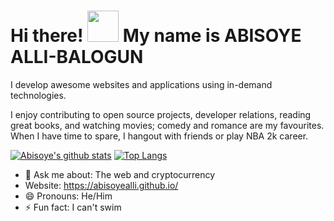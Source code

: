 # Hi there! <img src="https://raw.githubusercontent.com/MartinHeinz/MartinHeinz/master/wave.gif" width="50px"> My name is ABISOYE ALLI-BALOGUN

I develop awesome websites and applications using in-demand technologies. 

I enjoy contributing to open source projects, developer relations, reading great books, and watching movies; comedy and romance are my favourites. 
When I have time to spare, I hangout with friends or play NBA 2k career.

[![Abisoye's github stats](https://github-readme-stats.vercel.app/api/?username=AbisoyeAlli&show_icons=true&theme=radical)](https://github.com/AbisoyeAlli/github-readme-stats)
[![Top Langs](https://github-readme-stats.vercel.app/api/top-langs/?username=AbisoyeAlli)](https://github.com/AbisoyeAlli/github-readme-stats)


- 💬 Ask me about: The web and cryptocurrency
- Website: https://abisoyealli.github.io/
- 😄 Pronouns: He/Him
- ⚡ Fun fact: I can't swim
